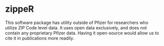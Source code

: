 # zippeR
This software package has utility outside of Pfizer for researchers who utilize ZIP Code level data. It uses open data exclusively, and does not contain any proprietary Pfizer data. Having it open-source would allow us to cite it in publications more readily.

